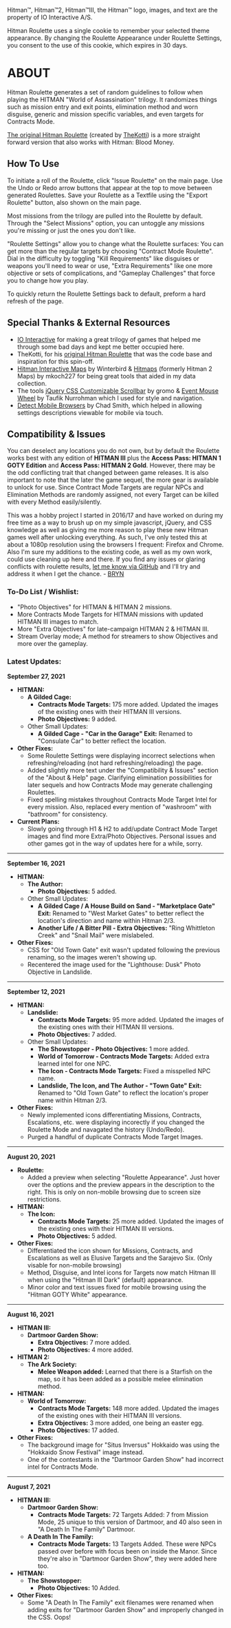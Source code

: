 Hitman™, Hitman™2, Hitman™III, the Hitman™ logo, images, and text are the property of IO Interactive A/S.

Hitman Roulette uses a single cookie to remember your selected theme appearance. By changing the Roulette Appearance under Roulette Settings, you consent to the use of this cookie, which expires in 30 days.

# ABOUT

Hitman Roulette generates a set of random guidelines to follow when playing the HITMAN "World of Assassination" trilogy. It randomizes things such as mission entry and exit points, elimination method and worn disguise, generic and mission specific variables, and even targets for Contracts Mode.

[The original Hitman Roulette](https://thekotti.github.io/about.html) (created by [TheKotti](https://twitter.com/TheKotti)) is a more straight forward version that also works with Hitman: Blood Money.

## How To Use

To initiate a roll of the Roulette, click "Issue Roulette" on the main page. Use the Undo or Redo arrow buttons that appear at the top to move between generated Roulettes. Save your Roulette as a Textfile using the "Export Roulette" button, also shown on the main page.

Most missions from the trilogy are pulled into the Roulette by default. Through the "Select Missions" option, you can untoggle any missions you're missing or just the ones you don't like.

"Roulette Settings" allow you to change what the Roulette surfaces: You can get more than the regular targets by choosing "Contract Mode Roulette". Dial in the difficulty by toggling "Kill Requirements" like disguises or weapons you'll need to wear or use, "Extra Requirements" like one more objective or sets of complications, and "Gameplay Challenges" that force you to change how you play.

To quickly return the Roulette Settings back to default, preform a hard refresh of the page.

## Special Thanks & External Resources
* [IO Interactive](https://www.ioi.dk/) for making a great trilogy of games that helped me through some bad days and kept me better occupied here.
* TheKotti, for his [original Hitman Roulette](https://thekotti.github.io/about.html) that was the code base and inspiration for this spin-off.
* [Hitman Interactive Maps](http://hitmanmaps.com/) by Winterbird & [Hitmaps](https://www.hitmaps.com/) (formerly Hitman 2 Maps) by mkoch227 for being great tools that aided in my data collection.
* The tools [jQuery CSS Customizable Scrollbar](https://github.com/gromo/jquery.scrollbar) by gromo & [Event Mouse Wheel](https://www.dte.web.id/2013/02/event-mouse-wheel.html) by Taufik Nurrohman which I used for style and navigation.
* [Detect Mobile Browsers](http://detectmobilebrowsers.com/) by Chad Smith, which helped in allowing settings descriptions viewable for mobile via touch.

## Compatibility & Issues

You can deselect any locations you do not own, but by default the Roulette works best with any edition of **HITMAN III** plus the **Access Pass: HITMAN 1 GOTY Edition** and **Access Pass: HITMAN 2 Gold**. However, there may be the odd conflicting trait that changed between game releases.  It is also important to note that the later the game sequel, the more gear is available to unlock for use. Since Contract Mode Targets are regular NPCs and Elimination Methods are randomly assigned, not every Target can be killed with every Method easily/silently.

This was a hobby project I started in 2016/17 and have worked on during my free time as a way to brush up on my simple javascript, jQuery, and CSS knowledge as well as giving me more reason to play these new Hitman games well after unlocking everything. As such, I've only tested this at about a 1080p resolution using the browsers I frequent: Firefox and Chrome. Also I'm sure my additions to the existing code, as well as my own work, could use cleaning up here and there. If you find any issues or glaring conflicts with roulette results, [let me know via GitHub](https://github.com/BRYN4444/HitmanRoulette/issues) and I'll try and address it when I get the chance. - [BRYN](http://bryn.info/)

### To-Do List / Wishlist:
* "Photo Objectives" for HITMAN & HITMAN 2 missions.
* More Contracts Mode Targets for HITMAN missions with updated HITMAN III images to match.
* More "Extra Objectives" for late-campaign HITMAN 2 & HITMAN III.
* Stream Overlay mode; A method for streamers to show Objectives and more over the gameplay.

### Latest Updates:

**September 27, 2021**
* **HITMAN:**
  * **A Gilded Cage:**
    * **Contracts Mode Targets:** 175 more added. Updated the images of the existing ones with their HITMAN III versions.
    * **Photo Objectives:** 9 added.
  * Other Small Updates:
    * **A Gilded Cage - "Car in the Garage" Exit:** Renamed to "Consulate Car" to better reflect the location.
* **Other Fixes:**
  * Some Roulette Settings were displaying incorrect selections when refreshing/reloading (not hard refreshing/reloading) the page.
  * Added slightly more text under the "Compatibility & Issues" section of the "About & Help" page. Clarifying elimination possibilities for later sequels and how Contracts Mode may generate challenging Roulettes.
  * Fixed spelling mistakes throughout Contracts Mode Target Intel for every mission. Also, replaced every mention of "washroom" with "bathroom" for consistency.
* **Current Plans:**
  * Slowly going through H1 & H2 to add/update Contract Mode Target images and find more Extra/Photo Objectives. Personal issues and other games got in the way of updates here for a while, sorry.

---

**September 16, 2021**
* **HITMAN:**
  * **The Author:**
    * **Photo Objectives:** 5 added.
  * Other Small Updates:
    * **A Gilded Cage / A House Build on Sand - "Marketplace Gate" Exit:** Renamed to "West Market Gates" to better reflect the location's direction and name within Hitman 2/3.
	* **Another Life / A Bitter Pill - Extra Objectives:** "Ring Whittleton Creek" and "Snail Mail" were mislabeled.
* **Other Fixes:**
  * CSS for "Old Town Gate" exit wasn't updated following the previous renaming, so the images weren't showing up.
  * Recentered the image used for the "Lighthouse: Dusk" Photo Objective in Landslide.

---

**September 12, 2021**
* **HITMAN:**
  * **Landslide:**
    * **Contracts Mode Targets:** 95 more added. Updated the images of the existing ones with their HITMAN III versions.
    * **Photo Objectives:** 7 added.
  * Other Small Updates:
    * **The Showstopper - Photo Objectives:** 1 more added.
	* **World of Tomorrow - Contracts Mode Targets:** Added extra learned intel for one NPC.
	* **The Icon - Contracts Mode Targets:** Fixed a misspelled NPC name.
	* **Landslide, The Icon, and The Author - "Town Gate" Exit:** Renamed to "Old Town Gate" to reflect the location's proper name within Hitman 2/3.
* **Other Fixes:**
  * Newly implemented icons differentiating Missions, Contracts, Escalations, etc. were displaying incorectly if you changed the Roulette Mode and navagated the history (Undo/Redo).
  * Purged a handful of duplicate Contracts Mode Target Images.

---

**August 20, 2021**
* **Roulette:**
  * Added a preview when selecting "Roulette Appearance". Just hover over the options and the preview appears in the description to the right. This is only on non-mobile browsing due to screen size restrictions.
* **HITMAN:**
  * **The Icon:**
    * **Contracts Mode Targets:** 25 more added. Updated the images of the existing ones with their HITMAN III versions.
    * **Photo Objectives:** 5 added.
* **Other Fixes:**
  * Differentiated the icon shown for Missions, Contracts, and Escalations as well as Elusive Targets and the Sarajevo Six. (Only visable for non-mobile browsing)
  * Method, Disguise, and Intel icons for Targets now match Hitman III when using the "Hitman III Dark" (default) appearance.
  * Minor color and text issues fixed for mobile browsing using the "Hitman GOTY White" appearance. 

---

**August 16, 2021**
* **HITMAN III:**
  * **Dartmoor Garden Show:**
    * **Extra Objectives:** 7 more added.
    * **Photo Objectives:** 4 more added.
* **HITMAN 2:**
  * **The Ark Society:**
    * **Melee Weapon added:** Learned that there is a Starfish on the map, so it has been added as a possible melee elimination method.
* **HITMAN:**
  * **World of Tomorrow:**
    * **Contracts Mode Targets:** 148 more added. Updated the images of the existing ones with their HITMAN III versions.
    * **Extra Objectives:** 3 more added, one being an easter egg.
    * **Photo Objectives:** 17 added.
* **Other Fixes:**
  * The background image for "Situs Inversus" Hokkaido was using the "Hokkaido Snow Festival" image instead.
  * One of the contestants in the "Dartmoor Garden Show" had incorrect intel for Contracts Mode.

---

**August 7, 2021**
* **HITMAN III:**
  * **Dartmoor Garden Show:**
    * **Contracts Mode Targets:** 72 Targets Added: 7 from Mission Mode, 25 unique to this version of Dartmoor, and 40 also seen in "A Death In The Family" Dartmoor.
  * **A Death In The Family:**
    * **Contracts Mode Targets:** 13 Targets Added. These were NPCs passed over before with focus been on inside the Manor. Since they're also in "Dartmoor Garden Show", they were added here too.
* **HITMAN:**
  * **The Showstopper:**
    * **Photo Objectives:** 10 Added.
* **Other Fixes:**
  * Some "A Death In The Family" exit filenames were renamed when adding exits for "Dartmoor Garden Show" and improperly changed in the CSS. Oops!